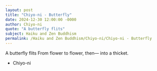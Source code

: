 ```yaml
---
layout: post
title: "Chiyo-ni - Butterfly"
date: 2024-12-30 12:00:00 -0000
author: Chiyo-ni
quote: "A butterfly flits"
subject: Haiku and Zen Buddhism
permalink: /Haiku and Zen Buddhism/Chiyo-ni/Chiyo-ni - Butterfly
---
```


A butterfly flits
From flower to flower, then—
into a thicket.

- Chiyo-ni
